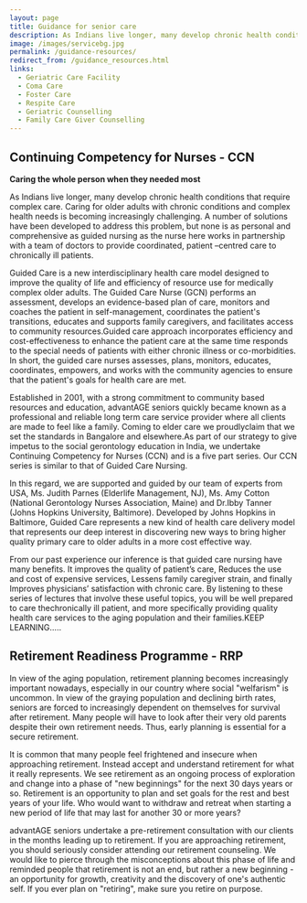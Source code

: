 ```yaml
---
layout: page
title: Guidance for senior care
description: As Indians live longer, many develop chronic health conditions that require complex care. Caring for older adults with chronic conditions and complex health needs is becoming increasingly challenging. Contact Advantage Seniors which is well established in elder care services in bangalore.
image: /images/servicebg.jpg
permalink: /guidance-resources/
redirect_from: /guidance_resources.html
links:
  - Geriatric Care Facility
  - Coma Care
  - Foster Care
  - Respite Care
  - Geriatric Counselling
  - Family Care Giver Counselling
---
```


## Continuing Competency for Nurses - CCN

**Caring the whole person when they needed most**


As Indians live longer, many develop chronic health conditions that require complex care. Caring for older adults with chronic conditions and complex health needs is becoming increasingly challenging. A number of solutions have been developed to address this problem, but none is as personal and comprehensive as guided nursing as the nurse here works in partnership with a team of doctors to provide coordinated, patient –centred care to chronically ill patients. 


Guided Care is a new interdisciplinary health care model designed to improve the quality of life and efficiency of resource use for medically complex older adults. The Guided Care Nurse (GCN) performs an assessment, develops an evidence-based plan of care, monitors and coaches the patient in self-management, coordinates the patient's transitions, educates and supports family caregivers, and facilitates access to community resources.Guided care approach incorporates efficiency and cost-effectiveness to enhance the patient care at the same time responds to the special needs of patients with either chronic illness or co-morbidities. In short, the guided care nurses assesses, plans, monitors, educates, coordinates, empowers, and works with the community agencies to ensure that the patient's goals for health care are met. 


Established in 2001, with a strong commitment to community based resources and education, advantAGE seniors quickly became known as a professional and reliable long term care service provider where all clients are made to feel like a family. Coming to elder care we proudlyclaim that we set the standards in Bangalore and elsewhere.As part of our strategy to give impetus to the social gerontology education in India, we undertake Continuing Competency for Nurses (CCN) and is a five part series. Our CCN series is similar to that of Guided Care Nursing. 


In this regard, we are supported and guided by our team of experts from USA, Ms. Judith Parnes (Elderlife Management, NJ), Ms. Amy Cotton (National Gerontology Nurses Association, Maine) and Dr.Ibby Tanner (Johns Hopkins University, Baltimore). Developed by Johns Hopkins in Baltimore, Guided Care represents a new kind of health care delivery model that represents our deep interest in discovering new ways to bring higher quality primary care to older adults in a more cost effective way. 


From our past experience our inference is that guided care nursing have many benefits. It improves the quality of patient’s care, Reduces the use and cost of expensive services, Lessens family caregiver strain, and finally Improves physicians’ satisfaction with chronic care. By listening to these series of lectures that involve these useful topics, you will be well prepared to care thechronically ill patient, and more specifically providing quality health care services to the aging population and their families.KEEP LEARNING….. 
    


## Retirement Readiness Programme - RRP


In view of the aging population, retirement planning becomes increasingly important nowadays, especially in our country where social "welfarism" is uncommon. In view of the graying population and declining birth rates, seniors are forced to increasingly dependent on themselves for survival after retirement. Many people will have to look after their very old parents despite their own retirement needs. Thus, early planning is essential for a secure retirement. 


It is common that many people feel frightened and insecure when approaching retirement. Instead accept and understand retirement for what it really represents. We see retirement as an ongoing process of exploration and change into a phase of "new beginnings" for the next 30 days years or so. Retirement is an opportunity to plan and set goals for the rest and best years of your life. Who would want to withdraw and retreat when starting a new period of life that may last for another 30 or more years? 

advantAGE seniors undertake a pre-retirement consultation with our clients in the months leading up to retirement. If you are approaching retirement, you should seriously consider attending our retirement counseling. We would like to pierce through the misconceptions about this phase of life and reminded people that retirement is not an end, but rather a new beginning - an opportunity for growth, creativity and the discovery of one's authentic self. If you ever plan on "retiring", make sure you retire on purpose. 



